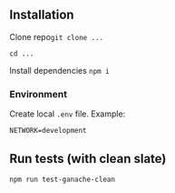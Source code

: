 
## Installation

Clone repo`git clone ...`

`cd ...`

Install dependencies `npm i`

### Environment

Create local `.env` file. Example:

`
NETWORK=development
`

## Run tests (with clean slate)

`npm run test-ganache-clean`

